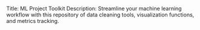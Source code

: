 Title: ML Project Toolkit
Description: Streamline your machine learning workflow with this repository of data cleaning tools, visualization functions, and metrics tracking.
